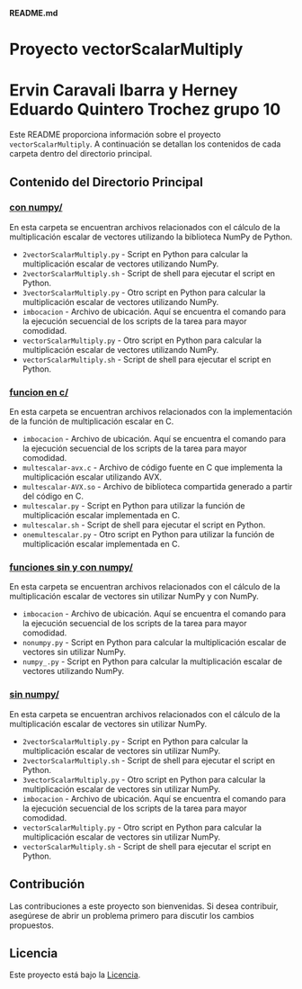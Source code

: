 **README.md**

# Proyecto vectorScalarMultiply

# Ervin Caravali Ibarra  y Herney Eduardo Quintero Trochez  grupo 10 

Este README proporciona información sobre el proyecto `vectorScalarMultiply`. A continuación se detallan los contenidos de cada carpeta dentro del directorio principal.

## Contenido del Directorio Principal

### [con numpy/](con%20numpy)

En esta carpeta se encuentran archivos relacionados con el cálculo de la multiplicación escalar de vectores utilizando la biblioteca NumPy de Python.

- `2vectorScalarMultiply.py` - Script en Python para calcular la multiplicación escalar de vectores utilizando NumPy.
- `2vectorScalarMultiply.sh` - Script de shell para ejecutar el script en Python.
- `3vectorScalarMultiply.py` - Otro script en Python para calcular la multiplicación escalar de vectores utilizando NumPy.
- `imbocacion` -  Archivo de ubicación. Aquí se encuentra el comando  para  la ejecución secuencial de los scripts de la tarea para mayor comodidad.
- `vectorScalarMultiply.py` - Otro script en Python para calcular la multiplicación escalar de vectores utilizando NumPy.
- `vectorScalarMultiply.sh` - Script de shell para ejecutar el script en Python.

### [funcion en c/](funcion%20en%20c)

En esta carpeta se encuentran archivos relacionados con la implementación de la función de multiplicación escalar en C.

- `imbocacion` -  Archivo de ubicación. Aquí se encuentra el comando  para  la ejecución secuencial de los scripts de la tarea para mayor comodidad.
- `multescalar-avx.c` - Archivo de código fuente en C que implementa la multiplicación escalar utilizando AVX.
- `multescalar-AVX.so` - Archivo de biblioteca compartida generado a partir del código en C.
- `multescalar.py` - Script en Python para utilizar la función de multiplicación escalar implementada en C.
- `multescalar.sh` - Script de shell para ejecutar el script en Python.
- `onemultescalar.py` - Otro script en Python para utilizar la función de multiplicación escalar implementada en C.

### [funciones sin y con numpy/](funciones%20sin%20y%20con%20numpy)

En esta carpeta se encuentran archivos relacionados con el cálculo de la multiplicación escalar de vectores sin utilizar NumPy y con NumPy.

- `imbocacion` -  Archivo de ubicación. Aquí se encuentra el comando  para  la ejecución secuencial de los scripts de la tarea para mayor comodidad.
- `nonumpy.py` - Script en Python para calcular la multiplicación escalar de vectores sin utilizar NumPy.
- `numpy_.py` - Script en Python para calcular la multiplicación escalar de vectores utilizando NumPy.

### [sin numpy/](sin%20numpy)

En esta carpeta se encuentran archivos relacionados con el cálculo de la multiplicación escalar de vectores sin utilizar NumPy.

- `2vectorScalarMultiply.py` - Script en Python para calcular la multiplicación escalar de vectores sin utilizar NumPy.
- `2vectorScalarMultiply.sh` - Script de shell para ejecutar el script en Python.
- `3vectorScalarMultiply.py` - Otro script en Python para calcular la multiplicación escalar de vectores sin utilizar NumPy.
- `imbocacion` -  Archivo de ubicación. Aquí se encuentra el comando  para  la ejecución secuencial de los scripts de la tarea para mayor comodidad.
- `vectorScalarMultiply.py` - Otro script en Python para calcular la multiplicación escalar de vectores sin utilizar NumPy.
- `vectorScalarMultiply.sh` - Script de shell para ejecutar el script en Python.

## Contribución

Las contribuciones a este proyecto son bienvenidas. Si desea contribuir, asegúrese de abrir un problema primero para discutir los cambios propuestos.

## Licencia

Este proyecto está bajo la [Licencia](LICENSE).
